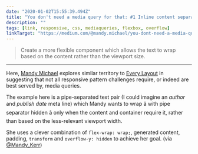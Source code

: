 ```yaml
---
date: "2020-01-02T15:55:39.494Z"
title: "You don't need a media query for that: #1 Inline content separators"
description: ""
tags: [link, responsive, css, mediaqueries, flexbox, overflow]
linkTarget: "https://medium.com/@mandy.michael/you-dont-need-a-media-query-for-that-1-inline-content-separators-a9c562a597a6"
---
```

> Create a more flexible component which allows the text to wrap based on the content rather than the viewport size.
---

Here, [Mandy Michael](http://batmandy.com/) explores similar territory to [Every Layout](https://every-layout.dev/) in suggesting that not all responsive pattern challenges require, or indeed are best served by, media queries. 

The example here is a pipe-separated text pair (I could imagine an _author_ and _publish date_ meta line) which Mandy wants to wrap â with pipe separator hidden â only when the content and container require it, rather than based on the less-relevant viewport width.

She uses a clever combination of `flex-wrap: wrap;`, generated content, padding, `transform` and `overflow-y: hidden` to achieve her goal. (via [@Mandy_Kerr](https://twitter.com/Mandy_Kerr))